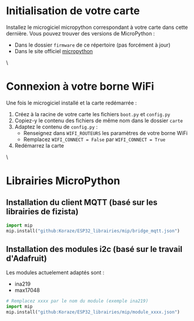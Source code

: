 
# Initialisation de votre carte

Installez le microgiciel micropython correspondant à votre carte dans cette dernière. Vous pouvez trouver des versions de MicroPython :

- Dans le dossier `firmware` de ce répertoire (pas forcément à jour)
- Dans le site officiel [micropython](https://micropython.org) 

\\

# Connexion à votre borne WiFi

Une fois le microgiciel installé et la carte redémarrée :
1. Créez à la racine de votre carte les fichiers `boot.py` et `config.py`
2. Copiez-y le contenu des fichiers de même nom dans le dossier `carte`
3. Adaptez le contenu de `config.py` :
   - Renseignez dans `WIFI_ROUTEURS` les paramètres de votre borne WiFi
   - Remplacez `WIFI_CONNECT = False` par `WIFI_CONNECT = True`
4. Redémarrez la carte

\\

# Librairies MicroPython

## Installation du client MQTT (basé sur les librairies de fizista)
```python
import mip
mip.install("github:Koraze/ESP32_librairies/mip/bridge_mqtt.json")
```

## Installation des modules i2c (basé sur le travail d'Adafruit)
Les modules actuelement adaptés sont :
- ina219
- max17048

```python
# Remplacez xxxx par le nom du module (exemple ina219)
import mip
mip.install("github:Koraze/ESP32_librairies/mip/module_xxxx.json")
```
